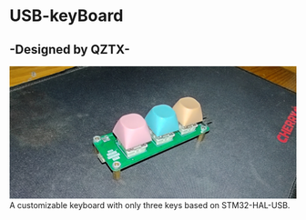# USB-keyBoard 
##      -Designed by QZTX-
![](/pic/1.jpg) 
A  customizable keyboard with only three keys based on STM32-HAL-USB.
